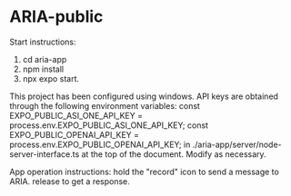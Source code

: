 # ARIA-public

Start instructions:

1) cd aria-app
2) npm install
3) npx expo start.

This project has been configured using windows. API keys are obtained through the following environment variables:
const EXPO_PUBLIC_ASI_ONE_API_KEY = process.env.EXPO_PUBLIC_ASI_ONE_API_KEY;
const EXPO_PUBLIC_OPENAI_API_KEY = process.env.EXPO_PUBLIC_OPENAI_API_KEY;
in ./aria-app/server/node-server-interface.ts at the top of the document. Modify as necessary.

App operation instructions:
hold the "record" icon to send a message to ARIA. release to get a response.



